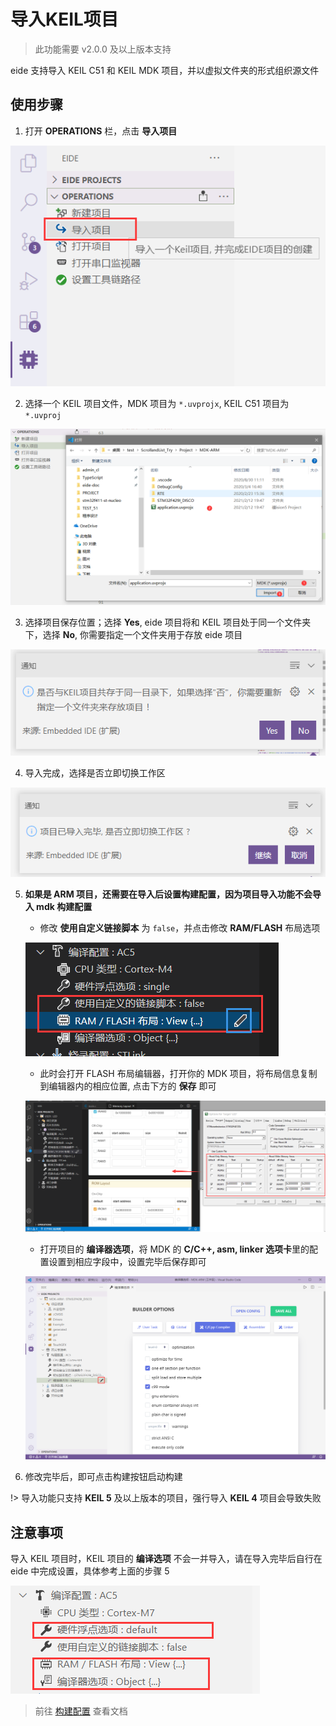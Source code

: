 # 导入KEIL项目

> 此功能需要 v2.0.0 及以上版本支持

eide 支持导入 KEIL C51 和 KEIL MDK 项目，并以虚拟文件夹的形式组织源文件

## 使用步骤

1. 打开 **OPERATIONS** 栏，点击 **导入项目**

  ![import btn](../img/import_prj_btn.png)

2. 选择一个 KEIL 项目文件，MDK 项目为 `*.uvprojx`, KEIL C51 项目为 `*.uvproj`

  ![select keil file](../img/import_sel_file.png)

3. 选择项目保存位置；选择 **Yes**, eide 项目将和 KEIL 项目处于同一个文件夹下，选择 **No**, 你需要指定一个文件夹用于存放 eide 项目

  ![select save folder](../img/import_sel_save_path.png)

4. 导入完成，选择是否立即切换工作区

  ![switch workspace](../img/import_done.png)

5. **如果是 ARM 项目，还需要在导入后设置构建配置，因为项目导入功能不会导入 mdk 构建配置**
   
   - 修改 **使用自定义链接脚本** 为 `false`，并点击修改 **RAM/FLASH** 布局选项

   ![](../img/import_mod_conf_1.png)

   - 此时会打开 FLASH 布局编辑器，打开你的 MDK 项目，将布局信息复制到编辑器内的相应位置, 点击下方的 **保存** 即可
   
   ![](../img/import_mod_conf_2.png) 

   - 打开项目的 **编译器选项**，将 MDK 的 **C/C++, asm, linker 选项卡**里的配置设置到相应字段中，设置完毕后保存即可

   ![](../img/prj_builder_options.png)

6. 修改完毕后，即可点击构建按钮启动构建

!> 导入功能只支持 **KEIL 5** 及以上版本的项目，强行导入 **KEIL 4** 项目会导致失败

## 注意事项

导入 KEIL 项目时，KEIL 项目的 **编译选项** 不会一并导入，请在导入完毕后自行在 eide 中完成设置，具体参考上面的步骤 5

![project compiler config](../img/prj_cmp_conf.png)

> 前往 [构建配置](zh-cn/builder_config?id=编译选项) 查看文档

